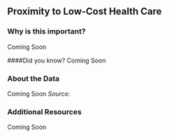 ## Proximity to Low-Cost Health Care

### Why is this important?
Coming Soon

####Did you know?
Coming Soon

### About the Data 

Coming Soon
_Source:_

### Additional Resources
Coming Soon